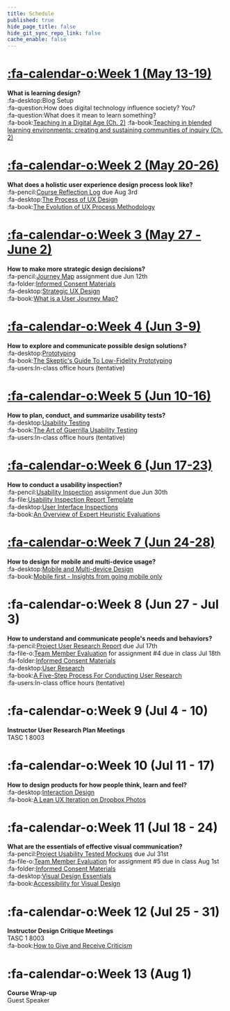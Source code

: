 ```yaml
---
title: Schedule
published: true
hide_page_title: false
hide_git_sync_repo_link: false
cache_enable: false
---
```


# [:fa-calendar-o:Week 1 (May 13-19)](http://edtechuvic.ca/edci335/blog/week-1-may-13-20/)

**What is learning design?**<br>
:fa-desktop:Blog Setup<br>
:fa-question:How does digital technology influence society? You?<br>
:fa-question:What does it mean to learn something?<br>
:fa-book:[Teaching in a Digital Age (Ch. 2)](https://opentextbc.ca/teachinginadigitalage) :fa-book:[Teaching in blended learning environments: creating and sustaining communities of inquiry (Ch. 2)](http://aupress.ca/index.php/books/120229)

# [:fa-calendar-o:Week 2 (May 20-26)](http://edtechuvic.ca/edci335/blog/week-2-may-20-26/)

**What does a holistic user experience design process look like?**<br>
:fa-pencil:[Course Reflection Log](https://sso.canvaslms.com/courses/1413912/assignments/9519528) due Aug 3rd<br>
:fa-desktop:[The Process of UX Design](../presentations/placeholder-slide?target=_blank)<br>
:fa-book:[The Evolution of UX Process Methodology](https://uxplanet.org/the-evolution-of-ux-process-methodology-47f52557178b)

# [:fa-calendar-o:Week 3 (May 27 - June 2)](http://edtechuvic.ca/edci335/blog/week-3-may-27-june-2/)

**How to make more strategic design decisions?**<br>
:fa-pencil:[Journey Map](https://canvas.sfu.ca/courses/38847/assignments/292821) assignment due Jun 12th<br>
:fa-folder:[Informed Consent Materials](https://sso.canvaslms.com/courses/1413912/files/folder/Handouts/Informed%20Consent)<br>
:fa-desktop:[Strategic UX Design](../presentations/placeholder-slide?target=_blank)<br>
:fa-book:[What is a User Journey Map?](https://www.aytech.ca/blog/user-journey-map/)

# [:fa-calendar-o:Week 4 (Jun 3-9)](http://edtechuvic.ca/edci335/blog/week-4-june-3-9/)

**How to explore and communicate possible design solutions?**<br>
:fa-desktop:[Prototyping](../presentations/placeholder-slide?target=_blank)<br>
:fa-book:[The Skeptic's Guide To Low-Fidelity Prototyping](https://www.smashingmagazine.com/2014/10/the-skeptics-guide-to-low-fidelity-prototyping/)<br>
:fa-users:In-class office hours (tentative)

# [:fa-calendar-o:Week 5 (Jun 10-16)](http://edtechuvic.ca/edci335/blog/week-5-june-10-16/)

**How to plan, conduct, and summarize usability tests?**<br>
:fa-desktop:[Usability Testing](../presentations/placeholder-slide?target=_blank)<br>
:fa-book:[The Art of Guerrilla Usability Testing](http://www.uxbooth.com/articles/the-art-of-guerrilla-usability-testing/)<br>
:fa-users:In-class office hours (tentative)

# [:fa-calendar-o:Week 6 (Jun 17-23)](http://edtechuvic.ca/edci335/blog/week-6-june-17-23/)

**How to conduct a usability inspection?**<br>
:fa-pencil:[Usability Inspection](https://sso.canvaslms.com/courses/1413912/assignments/9519532) assignment due Jun 30th<br>
:fa-file:[Usability Inspection Report Template](https://sso.canvaslms.com/courses/1413912/files/folder/Handouts/Usability%20Inspection%20Report%20Template)<br>
:fa-desktop:[User Interface Inspections](../presentations/placeholder-slide?target=_blank)<br>
:fa-book:[An Overview of Expert Heuristic Evaluations](https://www.uxmatters.com/mt/archives/2014/06/an-overview-of-expert-heuristic-evaluations.php)

# [:fa-calendar-o:Week 7 (Jun 24-28)](http://edtechuvic.ca/edci335/blog/week-7-june-24-28/)

**How to design for mobile and multi-device usage?**<br>
:fa-desktop:[Mobile and Multi-device Design](../presentations/placeholder-slide?target=_blank)<br>
:fa-book:[Mobile first - Insights from going mobile only](http://blog.invisionapp.com/mobile-first-mobile-only/)

# :fa-calendar-o:Week 8 (Jun 27 - Jul 3)

**How to understand and communicate people's needs and behaviors?**<br>
:fa-pencil:[Project User Research Report](https://sso.canvaslms.com/courses/1413912/assignments/9519534) due Jul 17th<br>
:fa-file-o:[Team Member Evaluation](https://sso.canvaslms.com/courses/1413912/files/folder/Handouts/Team%20Member%20Evaluations) for assignment #4 due in class Jul 18th<br>
:fa-folder:[Informed Consent Materials](https://sso.canvaslms.com/courses/1413912/files/folder/Handouts/Informed%20Consent)<br>
:fa-desktop:[User Research](../presentations/placeholder-slide?target=_blank)<br>
:fa-book:[A Five-Step Process For Conducting User Research](http://www.smashingmagazine.com/2013/09/5-step-process-conducting-user-research/)<br>
:fa-users:In-class office hours (tentative)

# :fa-calendar-o:Week 9 (Jul 4 - 10)

**Instructor User Research Plan Meetings**<br>
TASC 1 8003

# :fa-calendar-o:Week 10 (Jul 11 - 17)

**How to design products for how people think, learn and feel?**<br>
:fa-desktop:[Interaction Design](../presentations/placeholder-slide?target=_blank)<br>
:fa-book:[A Lean UX Iteration on Dropbox Photos](https://medium.com/bridge-collection/a-lean-ux-iteration-on-dropbox-photos-edfa7b245c27#.fdtsczbnj)

# :fa-calendar-o:Week 11 (Jul 18 - 24)

**What are the essentials of effective visual communication?**<br>
:fa-pencil:[Project Usability Tested Mockups](https://sso.canvaslms.com/courses/1413912/assignments/9519533) due Jul 31st<br>
:fa-file-o:[Team Member Evaluation](https://sso.canvaslms.com/courses/1413912/files/folder/Handouts/Team%20Member%20Evaluations) for assignment #5 due in class Aug 1st<br>
:fa-folder:[Informed Consent Materials](https://sso.canvaslms.com/courses/1413912/files/folder/Handouts/Informed%20Consent)<br>
:fa-desktop:[Visual Design Essentials](../presentations/placeholder-slide?target=_blank)<br>
:fa-book:[Accessibility for Visual Design](http://www.uxbooth.com/articles/accessibility-visual-design/)

# :fa-calendar-o:Week 12 (Jul 25 - 31)

**Instructor Design Critique Meetings**<br>
TASC 1 8003<br>
:fa-book:[How to Give and Receive Criticism](http://scottberkun.com/essays/35-how-to-give-and-receive-criticism/)

# :fa-calendar-o:Week 13 (Aug 1)

**Course Wrap-up**<br>
Guest Speaker
